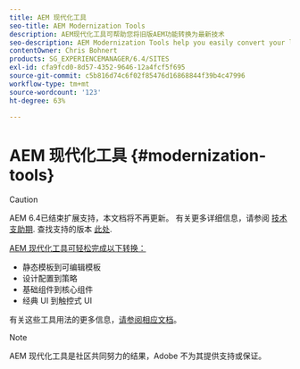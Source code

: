 ```yaml
---
title: AEM 现代化工具
seo-title: AEM Modernization Tools
description: AEM现代化工具可帮助您将旧版AEM功能转换为最新技术
seo-description: AEM Modernization Tools help you easily convert your legacy AEM features to the latest technology
contentOwner: Chris Bohnert
products: SG_EXPERIENCEMANAGER/6.4/SITES
exl-id: cfa9fcd0-8d57-4352-9646-12a4fcf5f695
source-git-commit: c5b816d74c6f02f85476d16868844f39b4c47996
workflow-type: tm+mt
source-wordcount: '123'
ht-degree: 63%

---
```


# AEM 现代化工具 {#modernization-tools}

>[!CAUTION]
>
>AEM 6.4已结束扩展支持，本文档将不再更新。 有关更多详细信息，请参阅 [技术支助期](https://helpx.adobe.com/cn/support/programs/eol-matrix.html). 查找支持的版本 [此处](https://experienceleague.adobe.com/docs/).

[AEM 现代化工具可轻松完成以下转换：](http://opensource.adobe.com/aem-modernize-tools/)

* [](page-templates-static.md)静态模板到可编辑模板[](page-templates-editable.md)
* [](page-templates-static.md)设计配置到策略[](page-templates-editable.md)
* [](/help/sites-authoring/default-components-foundation.md)基础组件到核心组件[](https://experienceleague.adobe.com/docs/experience-manager-core-components/using/introduction.html?lang=zh-Hans)
* [](website.md)经典 UI 到触控式 UI[](touch-ui-concepts.md)

有关这些工具用法的更多信息，[请参阅相应文档](http://opensource.adobe.com/aem-modernize-tools/)。

>[!NOTE]
>
>AEM 现代化工具是社区共同努力的结果，Adobe 不为其提供支持或保证。
